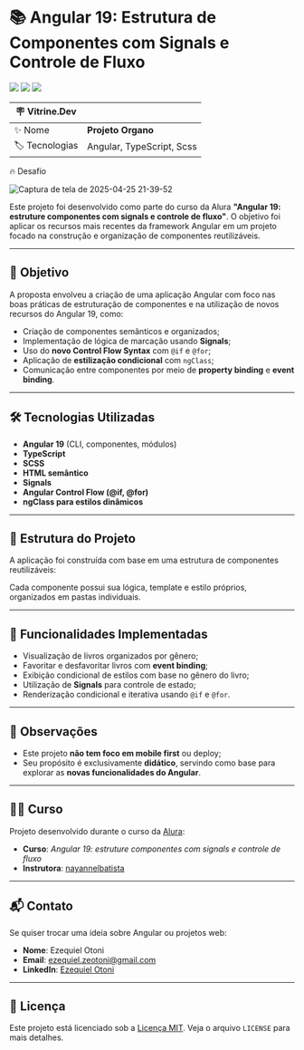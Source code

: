 # 📚 Angular 19: Estrutura de Componentes com Signals e Controle de Fluxo

<p>
  <img src="https://img.shields.io/badge/Angular-DD0031?style=for-the-badge&logo=angular&logoColor=white">
  <img src="https://img.shields.io/badge/Sass-CC6699?style=for-the-badge&logo=sass&logoColor=white">
  <img src="https://img.shields.io/badge/TypeScript-007ACC?style=for-the-badge&logo=typescript&logoColor=white">
</p>

| :placard: Vitrine.Dev |     |
| -------------  | --- |
| :sparkles: Nome        | **Projeto Organo**
| :label: Tecnologias | Angular, TypeScript, Scss
:fire: Desafio	

![Captura de tela de 2025-04-25 21-39-52](https://github.com/user-attachments/assets/380e2aea-3b30-4eff-b238-388a232f3c1c#vitrinedev)


Este projeto foi desenvolvido como parte do curso da Alura **"Angular 19: estruture componentes com signals e controle de fluxo"**. O objetivo foi aplicar os recursos mais recentes da framework Angular em um projeto focado na construção e organização de componentes reutilizáveis.

---

## 🎯 Objetivo

A proposta envolveu a criação de uma aplicação Angular com foco nas boas práticas de estruturação de componentes e na utilização de novos recursos do Angular 19, como:

- Criação de componentes semânticos e organizados;
- Implementação de lógica de marcação usando **Signals**;
- Uso do **novo Control Flow Syntax** com `@if` e `@for`;
- Aplicação de **estilização condicional** com `ngClass`;
- Comunicação entre componentes por meio de **property binding** e **event binding**.

---

## 🛠️ Tecnologias Utilizadas

- **Angular 19** (CLI, componentes, módulos)
- **TypeScript**
- **SCSS**
- **HTML semântico**
- **Signals**
- **Angular Control Flow (@if, @for)**
- **ngClass para estilos dinâmicos**

---

## 🧱 Estrutura do Projeto

A aplicação foi construída com base em uma estrutura de componentes reutilizáveis:

Cada componente possui sua lógica, template e estilo próprios, organizados em pastas individuais.

---

## 🧪 Funcionalidades Implementadas

- Visualização de livros organizados por gênero;
- Favoritar e desfavoritar livros com **event binding**;
- Exibição condicional de estilos com base no gênero do livro;
- Utilização de **Signals** para controle de estado;
- Renderização condicional e iterativa usando `@if` e `@for`.

---

## 📝 Observações

- Este projeto **não tem foco em mobile first** ou deploy;
- Seu propósito é exclusivamente **didático**, servindo como base para explorar as **novas funcionalidades do Angular**.

---

## 👨‍🏫 Curso

Projeto desenvolvido durante o curso da [Alura](https://www.alura.com.br):

- **Curso**: *Angular 19: estruture componentes com signals e controle de fluxo*
- **Instrutora**: [nayannelbatista](https://github.com/nayannelbatista)

---

## 📬 Contato

Se quiser trocar uma ideia sobre Angular ou projetos web:

- **Nome**: Ezequiel Otoni  
- **Email**: ezequiel.zeotoni@gmail.com  
- **LinkedIn**: [Ezequiel Otoni](https://www.linkedin.com/in/zeotoni)

---

## 📜 Licença

Este projeto está licenciado sob a [Licença MIT](LICENSE). Veja o arquivo `LICENSE` para mais detalhes.
